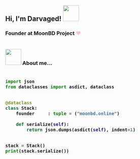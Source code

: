 <h2> Hi, I'm Darvaged! <img src="https://media.giphy.com/media/l1J9rgKXAD9BpO1sk/giphy.gif" width="50"></h2>

### Founder at MoonBD Project <font color="pink"> </em> :heart: </font>
#
### <img src="https://media.giphy.com/media/l1J9w5fqmQ3qEBOdW/giphy.gif" width="50"> About me...  

<h3>
    
```python
​
import json
from dataclasses import asdict, dataclass


@dataclass
class Stack:
    founder     : tuple = ("moonbd.online")

    def serialize(self):
        return json.dumps(asdict(self), indent=1)


stack = Stack()
print(stack.serialize())
​
```
</h3>

